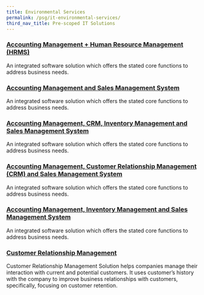 ```yaml
---
title: Environmental Services
permalink: /psg/it-environmental-services/
third_nav_title: Pre-scoped IT Solutions
---
```


### [Accounting Management + Human Resource Management (HRMS)](/psg/HRMS)

An integrated software solution which offers the stated core functions to address business needs.

### [Accounting Management and Sales Management System](/psg/AMSMS)

An integrated software solution which offers the stated core functions to address business needs.

### [Accounting Management, CRM, Inventory Management and Sales Management System](/psg/AMCIMSMS)

An integrated software solution which offers the stated core functions to address business needs.

### [Accounting Management, Customer Relationship Management (CRM) and Sales Management System](/psg/AMCIMSMS)

An integrated software solution which offers the stated core functions to address business needs.

### [Accounting Management, Inventory Management and Sales Management System](/psg/AMCIMSMS)

An integrated software solution which offers the stated core functions to address business needs.

### [Customer Relationship Management](/psg/CRM)

Customer Relationship Management Solution helps companies manage their interaction with current and potential customers. It uses customer’s history with the company to improve business relationships with customers, specifically, focusing on customer retention.